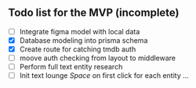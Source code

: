 ## Todo list for the MVP (incomplete)

- [ ] Integrate figma model with local data
- [x] Database modeling into prisma schema
- [x] Create route for catching tmdb auth
- [ ] moove auth checking from layout to middleware
- [ ] Perform full text entity research
- [ ] Init text lounge <em>Space</em> on first click for each entity
...
